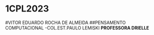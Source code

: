 # 1CPL2023
#VITOR EDUARDO ROCHA DE ALMEIDA
##PENSAMENTO COMPUTACIONAL
-COL.EST.PAULO LEMISKI
**PROFESSORA DRIELLE**
